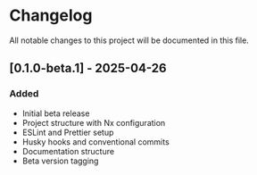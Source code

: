 # Changelog

All notable changes to this project will be documented in this file.

## [0.1.0-beta.1] - 2025-04-26

### Added

- Initial beta release
- Project structure with Nx configuration
- ESLint and Prettier setup
- Husky hooks and conventional commits
- Documentation structure
- Beta version tagging

